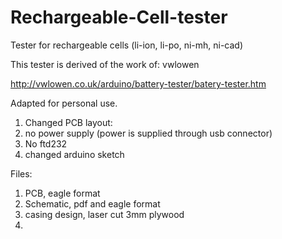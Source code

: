 # Rechargeable-Cell-tester
Tester for rechargeable cells (li-ion, li-po, ni-mh, ni-cad)

This tester is derived of the work of: vwlowen

http://vwlowen.co.uk/arduino/battery-tester/batery-tester.htm

Adapted for personal use.

1. Changed PCB layout:
2. no power supply (power is supplied through usb connector)
3. No ftd232
4. changed arduino sketch

Files:

1. PCB, eagle format
2. Schematic, pdf and eagle format
3. casing design, laser cut 3mm plywood
4. 
